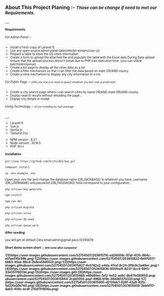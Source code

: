  
<h3>About This Project Planing :- <small><i> Those can be change if need to met our Requirements.  </i><small>  </h2>
___
<h4>Requirements</h4>
<h6>For Admin Panel  :- </h6>
 <ul>
    <li>Install a fresh copy of Laravel 9</li>
    <li>Use any open source admin panel (adminlte/jet-stream/core-ui) </li>
    <li>Prepare a table to store the US cities information  </li>
    <li>Create a form to upload the attached file and populate the table with the Excel data
    During Data upload ensure that the upload process doesn't break due to PHP max execution time. (you can utilize batch/jobs/queue)</li>
    <li>Create a list page to display all the cities data as a list </li>
    <li>Create a filter mechanism so that I can filter the data based on state OR/AND county</li>
    <li>Create a view mechanism to display any city information in a mo</li>
</ul>
<h6>For Public Page :- <small><i> (SPA) use Vue js or react or jquery whatever you like! (Vue js preferred!).
</i></small></h6>
 <ul>
    <li>Create a city search page where I can search cities by name OR/AND state OR/AND county.</li>
    <li>Display search results without reloading the page.</li>
    <li>Display city details in modal. </li>    
</ul>

<h6>Using Technology :- <small><i>All are installing by Auth  package.</i></small></h6>
___
<ul>
    <li>Laravel 9 </li>
    <li>Vue js </li>
    <li>Inertia js</li>
    <li>Tailwind Css</li>    
</ul>
<ul>
   <li>
     NPM version : 8.3.1
   </li>
   <li>
    Node version : 16.14.0
   </li>
    <li>
     PHP :8(+)
    </li>
</ul>

<h4>installation</h4>


````
git clone https://github.com/Ariful491/sws.git
````


````
composer install
````


````
cp .env.example .env
````

<p>
Open your .env file and change the database name (DB_DATABASE) to whatever you have, username (DB_USERNAME) and password (DB_PASSWORD) field correspond to your configuration.
</p>

````
php artisan key:generate
````
````
npm install
````
````
npm run dev
````
````
php artisan migrate
````
````
php artisan serve
````
````
php artisan db:seed 
````

````
php artisan queue:work
````
<h4>After seeding</h4>

you will get all default Data 
email:admin@gmail
pass:12345678

<h4>Short demo screen short :- <small><i> Will come after completed</i></small> <h4>
![1](https://user-images.githubusercontent.com/52754507/203615710-ed26009c-97af-4135-864c-e01ae510c99b.png)
![2](https://user-images.githubusercontent.com/52754507/203615822-6e970517-bb63-45ae-98cd-2b8ea58d552e.png)
![3](https://user-images.githubusercontent.com/52754507/203615827-4c07d2a2-e4da-47cd-8c24-2f9c8c3a49ec.png)
![4](https://user-images.githubusercontent.com/52754507/203615836-600fea1f-8231-4cc4-89f3-33e05176013d.png)
![5](https://user-images.gith
![6](https://user-images.githubusercontent.com/52754507/203615868-e69d91ec-fa12-4e52-ae8c-6b47fe069f58.png)
ubusercontent.com/52754507/203615844-3cab5054-aaa1-4968-b19e-46e0b1370320.png)
![7](https://user-images.githubusercontent.com/52754507/203615905-d2134dc1-828f-43a9-82fe-5d32fa50b740.png)
![8](https://user-images.githubusercontent.com/52754507/203615938-2bbfd117-da63-409c-bcdf-210d11f1806a.png)
